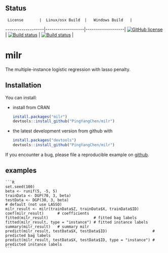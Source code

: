 Status
------

     License       |  Linux/osx Build  |   Windows Build   |

-------------------|-------------------|-------------------| [![GitHub license](https://img.shields.io/badge/lincense-MIT-blue.svg)](http://badges.mit-license.org) | [![Build status](https://travis-ci.org/ChingChuan-Chen/milr.svg?branch=master)](https://travis-ci.org/ChingChuan-Chen/milr/branches) | [![Build status](https://ci.appveyor.com/api/projects/status/2yms6ao3mf69fdht/branch/master?svg=true)](https://ci.appveyor.com/project/ChingChuan-Chen/milr/branch/master) |

milr
====

The multiple-instance logistic regression with lasso penalty.

Installation
------------

You can install:

-   install from CRAN

    ``` r
    install.packages("milr")
    devtools::install_github("PingYangChen/milr")
    ```

-   the latest development version from github with

    ``` r
    install.packages("devtools")
    devtools::install_github("PingYangChen/milr")
    ```

If you encounter a bug, please file a reproducible example on [github](https://github.com/PingYangChen/milr/issues).

examples
--------

    ```R
    set.seed(100)
    beta <- runif(5, -5, 5)
    trainData <- DGP(70, 3, beta)
    testData <- DGP(30, 3, beta)
    # default (not use LASSO)
    milr_result <- milr(trainData$Z, trainData$X, trainData$ID)
    coef(milr_result)      # coefficients
    fitted(milr_result)                    # fitted bag labels
    fitted(milr_result, type = "instance") # fitted instance labels
    summary(milr_result)   # summary milr
    predict(milr_result, testData$X, testData$ID)                    # predicted bag labels
    predict(milr_result, testData$X, testData$ID, type = "instance") # predicted instance labels
    ```
